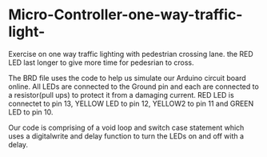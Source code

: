# Micro-Controller-one-way-traffic-light-
Exercise on one way traffic lighting with pedestrian crossing lane. the RED LED last longer to give more time for pedesrian to cross.

The BRD file uses the code to help us simulate our Arduino circuit board online.
All LEDs are connected to the Ground pin and each are connected to a resistor(pull ups) to protect it from a damaging current.
RED LED is connectet to pin 13, YELLOW LED to pin 12, YELLOW2 to pin 11 and GREEN LED to pin 10.

Our code is comprising of a void loop and switch case statement which uses a digitalwrite and delay function to turn the LEDs on and off with a delay.


